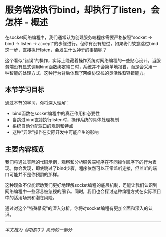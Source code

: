 # 服务端没执行bind，却执行了listen，会怎样 - 概述

在socket网络编程中，我们通常认为创建服务端程序需要严格按照"socket -> bind -> listen -> accept"的步骤进行。但你有没有想过，如果我们故意跳过bind这一步，直接执行listen，会发生什么神奇的事情呢？

这个看似"错误"的操作，实际上隐藏着操作系统对网络编程的一些贴心设计。当服务端没有显式调用bind函数绑定端口时，系统并不会简单地报错，而是会采用一种智能的处理方式。这种行为背后体现了网络协议栈的灵活性和容错能力。

## 本节学习目标

通过本节的学习，你将深入理解：
- bind函数在socket编程中的真正作用和必要性
- 当跳过bind直接执行listen时，操作系统的具体处理机制
- 系统自动分配端口的规则和特点
- 这种"异常"操作在实际开发中可能产生的影响

## 主要内容概览

我们将通过实际的代码示例，观察和分析服务端程序在不同操作顺序下的行为表现。你会发现，即使跳过了bind步骤，程序依然可以正常监听连接，但监听的端口可能并不是你预期的那样。

这种现象不仅能帮助我们更好地理解socket编程的底层机制，还能让我们认识到网络编程中一些容易被忽视的细节。同时，我们也会探讨这种编程方式在实际项目中的适用场景和潜在风险。

通过对这个"特殊情况"的深入分析，你将对socket编程有更加全面和深入的认识。

---

*本文档为《网络101》系列的一部分*
